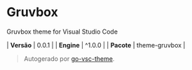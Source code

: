 # Gruvbox

Gruvbox theme for Visual Studio Code

| **Versão** | 0.0.1 |
| **Engine** | ^1.0.0 |
| **Pacote** | theme-gruvbox |

> Autogerado por [go-vsc-theme](https://github.com/natalbu/go-vsc-theme).
